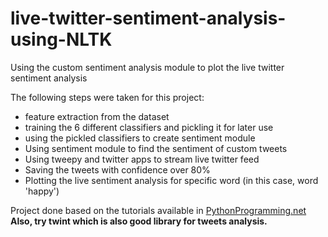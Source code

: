 # live-twitter-sentiment-analysis-using-NLTK
Using the custom sentiment analysis module to plot the live twitter sentiment analysis

The following steps were taken for this project:
- feature extraction from the dataset
- training the 6 different classifiers and pickling it for later use
- using the pickled classifiers to create sentiment module
- Using sentiment module to find the sentiment of custom tweets
- Using tweepy and twitter apps to stream live twitter feed
- Saving the tweets with confidence over 80%
- Plotting the live sentiment analysis for specific word (in this case, word 'happy')

Project done based on the tutorials available in [PythonProgramming.net](https://pythonprogramming.net/tokenizing-words-sentences-nltk-tutorial/)
**Also, try twint which is also good library for tweets analysis.**
